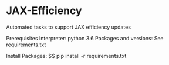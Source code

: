 # JAX-Efficiency
Automated tasks to support JAX efficiency updates


Prerequisites
Interpreter: python 3.6
Packages and versions: See requirements.txt

Install Packages: 
$$ pip install -r requirements.txt
